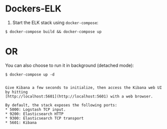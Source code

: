 # Dockers-ELK

1. Start the ELK stack using `docker-compose`:

```console
$ docker-compose build && docker-compose up
```
# OR

You can also choose to run it in background (detached mode):

```console
$ docker-compose up -d


Give Kibana a few seconds to initialize, then access the Kibana web UI by hitting
[http://localhost:5601](http://localhost:5601) with a web browser.

By default, the stack exposes the following ports:
* 5000: Logstash TCP input.
* 9200: Elasticsearch HTTP
* 9300: Elasticsearch TCP transport
* 5601: Kibana
